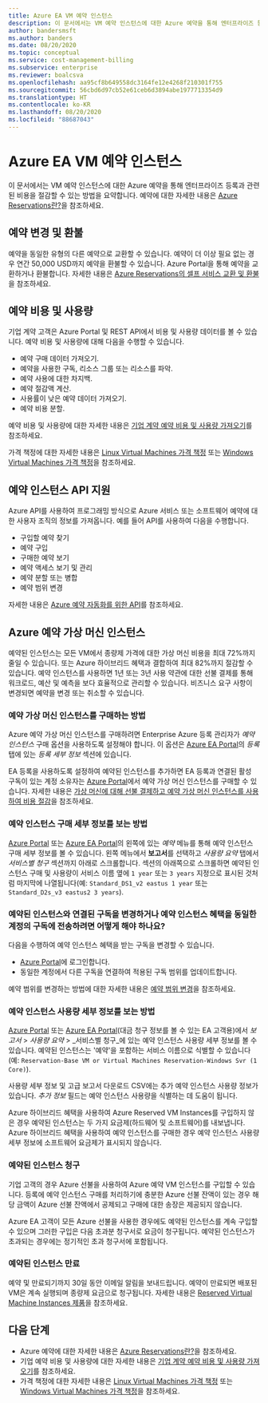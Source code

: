 ```yaml
---
title: Azure EA VM 예약 인스턴스
description: 이 문서에서는 VM 예약 인스턴스에 대한 Azure 예약을 통해 엔터프라이즈 등록과 관련된 비용을 절감할 수 있는 방법을 요약합니다.
author: bandersmsft
ms.author: banders
ms.date: 08/20/2020
ms.topic: conceptual
ms.service: cost-management-billing
ms.subservice: enterprise
ms.reviewer: boalcsva
ms.openlocfilehash: aa95cf8b649558dc3164fe12e4268f210301f755
ms.sourcegitcommit: 56cbd6d97cb52e61ceb6d3894abe1977713354d9
ms.translationtype: HT
ms.contentlocale: ko-KR
ms.lasthandoff: 08/20/2020
ms.locfileid: "88687043"
---
```

# <a name="azure-ea-vm-reserved-instances"></a>Azure EA VM 예약 인스턴스

이 문서에서는 VM 예약 인스턴스에 대한 Azure 예약을 통해 엔터프라이즈 등록과 관련된 비용을 절감할 수 있는 방법을 요약합니다. 예약에 대한 자세한 내용은 [Azure Reservations란?](../reservations/save-compute-costs-reservations.md)을 참조하세요.

## <a name="reservation-exchanges-and-refunds"></a>예약 변경 및 환불

예약을 동일한 유형의 다른 예약으로 교환할 수 있습니다. 예약이 더 이상 필요 없는 경우 연간 50,000 USD까지 예약을 환불할 수 있습니다. Azure Portal을 통해 예약을 교환하거나 환불합니다. 자세한 내용은 [Azure Reservations의 셀프 서비스 교환 및 환불](../reservations/exchange-and-refund-azure-reservations.md)을 참조하세요.

## <a name="reservation-costs-and-usage"></a>예약 비용 및 사용량

기업 계약 고객은 Azure Portal 및 REST API에서 비용 및 사용량 데이터를 볼 수 있습니다. 예약 비용 및 사용량에 대해 다음을 수행할 수 있습니다.

- 예약 구매 데이터 가져오기.
- 예약을 사용한 구독, 리소스 그룹 또는 리소스를 파악.
- 예약 사용에 대한 차지백.
- 예약 절감액 계산.
- 사용률이 낮은 예약 데이터 가져오기.
- 예약 비용 분할.

예약 비용 및 사용량에 대한 자세한 내용은 [기업 계약 예약 비용 및 사용량 가져오기](../reservations/understand-reserved-instance-usage-ea.md)를 참조하세요.

가격 책정에 대한 자세한 내용은 [Linux Virtual Machines 가격 책정](https://azure.microsoft.com/pricing/details/virtual-machines/linux/) 또는 [Windows Virtual Machines 가격 책정](https://azure.microsoft.com/pricing/details/virtual-machines/windows/)을 참조하세요.

## <a name="reserved-instances-api-support"></a>예약 인스턴스 API 지원

Azure API를 사용하여 프로그래밍 방식으로 Azure 서비스 또는 소프트웨어 예약에 대한 사용자 조직의 정보를 가져옵니다. 예를 들어 API를 사용하여 다음을 수행합니다.

- 구입할 예약 찾기
- 예약 구입
- 구매한 예약 보기
- 예약 액세스 보기 및 관리
- 예약 분할 또는 병합
- 예약 범위 변경

자세한 내용은 [Azure 예약 자동화를 위한 API](../reservations/reservation-apis.md)를 참조하세요.

## <a name="azure-reserved-virtual-machine-instances"></a>Azure 예약 가상 머신 인스턴스

예약된 인스턴스는 모든 VM에서 종량제 가격에 대한 가상 머신 비용을 최대 72%까지 줄일 수 있습니다. 또는 Azure 하이브리드 혜택과 결합하여 최대 82%까지 절감할 수 있습니다. 예약 인스턴스를 사용하면 1년 또는 3년 사용 약관에 대한 선불 결제를 통해 워크로드, 예산 및 예측을 보다 효율적으로 관리할 수 있습니다. 비즈니스 요구 사항이 변경되면 예약을 변경 또는 취소할 수 있습니다.

### <a name="how-to-buy-reserved-virtual-machine-instances"></a>예약 가상 머신 인스턴스를 구매하는 방법

Azure 예약 가상 머신 인스턴스를 구매하려면 Enterprise Azure 등록 관리자가 _예약 인스턴스_ 구매 옵션을 사용하도록 설정해야 합니다. 이 옵션은 [Azure EA Portal](https://ea.azure.com/)의 _등록_ 탭에 있는 _등록 세부 정보_ 섹션에 있습니다.

EA 등록을 사용하도록 설정하여 예약된 인스턴스를 추가하면 EA 등록과 연결된 활성 구독이 있는 계정 소유자는 [Azure Portal](https://aka.ms/reservations)에서 예약 가상 머신 인스턴스를 구매할 수 있습니다. 자세한 내용은 [가상 머신에 대해 선불 결제하고 예약 가상 머신 인스턴스를 사용하여 비용 절감](https://go.microsoft.com/fwlink/?linkid=861721)을 참조하세요.

### <a name="how-to-view-reserved-instance-purchase-details"></a>예약 인스턴스 구매 세부 정보를 보는 방법

[Azure Portal](https://aka.ms/reservations) 또는 [Azure EA Portal](https://ea.azure.com/)의 왼쪽에 있는 _예약_ 메뉴를 통해 예약 인스턴스 구매 세부 정보를 볼 수 있습니다. 왼쪽 메뉴에서 **보고서**를 선택하고 _사용량 요약_ 탭에서 _서비스별 청구_ 섹션까지 아래로 스크롤합니다. 섹션의 아래쪽으로 스크롤하면 예약된 인스턴스 구매 및 사용량이 서비스 이름 옆에 `1 year` 또는 `3 years` 지정으로 표시된 것처럼 마지막에 나열됩니다(예: `Standard_DS1_v2 eastus 1 year` 또는 `Standard_D2s_v3 eastus2 3 years`).

### <a name="how-can-i-change-the-subscription-associated-with-reserved-instance-or-transfer-my-reserved-instance-benefits-to-a-subscription-under-the-same-account"></a>예약된 인스턴스와 연결된 구독을 변경하거나 예약 인스턴스 혜택을 동일한 계정의 구독에 전송하려면 어떻게 해야 하나요?

다음을 수행하여 예약 인스턴스 혜택을 받는 구독을 변경할 수 있습니다.

- [Azure Portal](https://aka.ms/reservations)에 로그인합니다.
- 동일한 계정에서 다른 구독을 연결하여 적용된 구독 범위를 업데이트합니다.

예약 범위를 변경하는 방법에 대한 자세한 내용은 [예약 범위 변경](../reservations/manage-reserved-vm-instance.md#change-the-reservation-scope)을 참조하세요.

### <a name="how-to-view-reserved-instance-usage-details"></a>예약 인스턴스 사용량 세부 정보를 보는 방법

[Azure Portal](https://aka.ms/reservations) 또는 [Azure EA Portal](https://ea.azure.com/)(대금 청구 정보를 볼 수 있는 EA 고객용)에서 _보고서_ > _사용량 요약_ > _서비스별 청구_에 있는 예약 인스턴스 사용량 세부 정보를 볼 수 있습니다. 예약된 인스턴스는 '예약'을 포함하는 서비스 이름으로 식별할 수 있습니다(예: `Reservation-Base VM or Virtual Machines Reservation-Windows Svr (1 Core)`).

사용량 세부 정보 및 고급 보고서 다운로드 CSV에는 추가 예약 인스턴스 사용량 정보가 있습니다. _추가 정보_ 필드는 예약 인스턴스 사용량을 식별하는 데 도움이 됩니다.

Azure 하이브리드 혜택을 사용하여 Azure Reserved VM Instances를 구입하지 않은 경우 예약된 인스턴스는 두 가지 요금제(하드웨어 및 소프트웨어)를 내보냅니다. Azure 하이브리드 혜택을 사용하여 예약 인스턴스를 구매한 경우 예약 인스턴스 사용량 세부 정보에 소프트웨어 요금제가 표시되지 않습니다.

### <a name="reserved-instance-billing"></a>예약된 인스턴스 청구

기업 고객의 경우 Azure 선불을 사용하여 Azure 예약 VM 인스턴스를 구입할 수 있습니다. 등록에 예약 인스턴스 구매를 처리하기에 충분한 Azure 선불 잔액이 있는 경우 해당 금액이 Azure 선불 잔액에서 공제되고 구매에 대한 송장은 제공되지 않습니다.

Azure EA 고객이 모든 Azure 선불을 사용한 경우에도 예약된 인스턴스를 계속 구입할 수 있으며 그러한 구입은 다음 초과분 청구서로 요금이 청구됩니다. 예약된 인스턴스가 초과되는 경우에는 정기적인 초과 청구서에 포함됩니다.

### <a name="reserved-instance-expiration"></a>예약된 인스턴스 만료

예약 및 만료되기까지 30일 동안 이메일 알림을 보내드립니다. 예약이 만료되면 배포된 VM은 계속 실행되며 종량제 요금으로 청구됩니다. 자세한 내용은 [Reserved Virtual Machine Instances 제품](https://azure.microsoft.com/pricing/reserved-vm-instances/)을 참조하세요.

## <a name="next-steps"></a>다음 단계

- Azure 예약에 대한 자세한 내용은 [Azure Reservations란?](../reservations/save-compute-costs-reservations.md)을 참조하세요.
- 기업 예약 비용 및 사용량에 대한 자세한 내용은 [기업 계약 예약 비용 및 사용량 가져오기](../reservations/understand-reserved-instance-usage-ea.md)를 참조하세요.
- 가격 책정에 대한 자세한 내용은 [Linux Virtual Machines 가격 책정](https://azure.microsoft.com/pricing/details/virtual-machines/linux/) 또는 [Windows Virtual Machines 가격 책정](https://azure.microsoft.com/pricing/details/virtual-machines/windows/)을 참조하세요.
